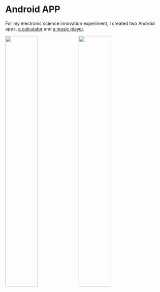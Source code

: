 # Android APP
For my electronic science innovation experiment, I created two Android apps, [a calculator](https://github.com/Wendy-Ying/Android-APP/tree/main/MyApplication3) and [a music player](https://github.com/Wendy-Ying/Android-APP/tree/main/MyApplication9).

<p float="left">
  <img src="https://github.com/user-attachments/assets/30e6917e-0330-41ac-a516-defa89d024aa" width="45%" />
  <img src="https://github.com/user-attachments/assets/d845eee9-aaa0-4403-9316-90bbc3640571" width="45%" />
</p>

